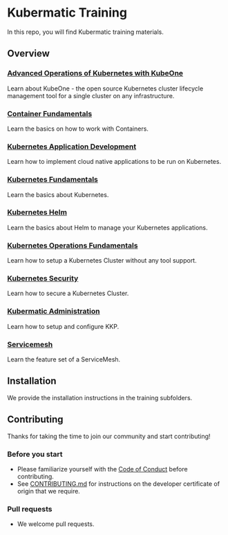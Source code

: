 # Kubermatic Training

In this repo, you will find Kubermatic training materials. 

## Overview

### [Advanced Operations of Kubernetes with KubeOne](advanced_operations_of_k8s_with_k1/README.md)
Learn about KubeOne - the open source Kubernetes cluster lifecycle management tool for a single cluster on any infrastructure.

### [Container Fundamentals](container_fundamentals/README.md)
Learn the basics on how to work with Containers.

### [Kubernetes Application Development](k8s_application_development/README.md)
Learn how to implement cloud native applications to be run on Kubernetes.

### [Kubernetes Fundamentals](k8s_fundamentals/README.md)
Learn the basics about Kubernetes.

### [Kubernetes Helm](k8s_helm/README.md)
Learn the basics about Helm to manage your Kubernetes applications. 

### [Kubernetes Operations Fundamentals](k8s_operations_fundamentals/README.md)
Learn how to setup a Kubernetes Cluster without any tool support.

### [Kubernetes Security](k8s_security/README.md)
Learn how to secure a Kubernetes Cluster.

### [Kubermatic Administration](kkp_administration/README.md)
Learn how to setup and configure KKP.

### [Servicemesh](servicemesh/README.md)
Learn the feature set of a ServiceMesh.

## Installation

We provide the installation instructions in the training subfolders. 

## Contributing

Thanks for taking the time to join our community and start contributing!

### Before you start

* Please familiarize yourself with the [Code of Conduct][4] before contributing.
* See [CONTRIBUTING.md][2] for instructions on the developer certificate of origin that we require.

### Pull requests

* We welcome pull requests.

[2]: https://github.com/kubermatic-labs/trainings/blob/master/CONTRIBUTING.md
[4]: https://github.com/kubermatic-labs/trainings/blob/master/CODE_OF_CONDUCT.md

